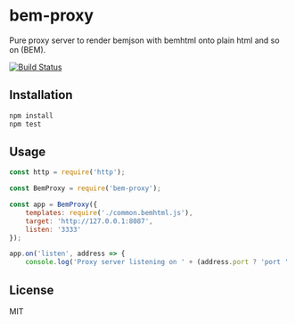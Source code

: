 # bem-proxy

Pure proxy server to render bemjson with bemhtml onto plain html and so on (BEM).

[![Build Status](https://travis-ci.org/zxqfox/bem-proxy.png?branch=master)](https://travis-ci.org/zxqfox/bem-proxy)

## Installation

```sh
npm install
npm test
```

## Usage

```js
const http = require('http');

const BemProxy = require('bem-proxy');

const app = BemProxy({
    templates: require('./common.bemhtml.js'),
    target: 'http://127.0.0.1:8087',
    listen: '3333'
});

app.on('listen', address => {
    console.log('Proxy server listening on ' + (address.port ? 'port ' + address.port : address));
```

## License

MIT
